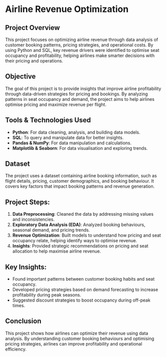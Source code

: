 # Airline Revenue Optimization

## Project Overview
This project focuses on optimizing airline revenue through data analysis of customer booking patterns, pricing strategies, and operational costs. By using Python and SQL, key revenue drivers were identified to optimise seat occupancy and profitability, helping airlines make smarter decisions with their pricing and operations.

## Objective
The goal of this project is to provide insights that improve airline profitability through data-driven strategies for pricing and bookings. By analyzing patterns in seat occupancy and demand, the project aims to help airlines optimise pricing and maximize revenue per flight.

## Tools & Technologies Used
- **Python**: For data cleaning, analysis, and building data models.
- **SQL**: To query and manipulate data for better insights.
- **Pandas & NumPy**: For data manipulation and calculations.
- **Matplotlib & Seaborn**: For data visualisation and exploring trends.

## Dataset
The project uses a dataset containing airline booking information, such as flight details, pricing, customer demographics, and booking behaviour. It covers key factors that impact booking patterns and revenue generation.

## Project Steps:
1. **Data Preprocessing**: Cleaned the data by addressing missing values and inconsistencies.
2. **Exploratory Data Analysis (EDA)**: Analyzed booking behaviours, seasonal demand, and pricing trends.
3. **Revenue Optimization**: Built models to understand how pricing and seat occupancy relate, helping identify ways to optimise revenue.
4. **Insights**: Provided strategic recommendations on pricing and seat allocation to help maximise airline revenue.

## Key Insights:
- Found important patterns between customer booking habits and seat occupancy.
- Developed pricing strategies based on demand forecasting to increase profitability during peak seasons.
- Suggested discount strategies to boost occupancy during off-peak times.

## Conclusion
This project shows how airlines can optimize their revenue using data analysis. By understanding customer booking behaviours and optimising pricing strategies, airlines can improve profitability and operational efficiency.
